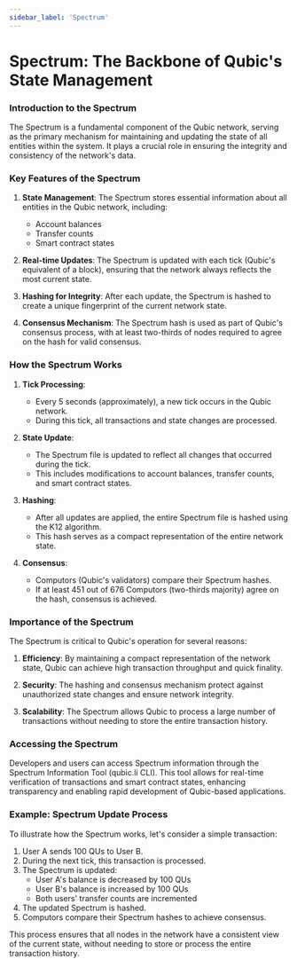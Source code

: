 ```yaml
---
sidebar_label: 'Spectrum'
---
```


# Spectrum: The Backbone of Qubic's State Management

### Introduction to the Spectrum

The Spectrum is a fundamental component of the Qubic network, serving as the primary mechanism for maintaining and updating the state of all entities within the system. It plays a crucial role in ensuring the integrity and consistency of the network's data.

### Key Features of the Spectrum

1. **State Management**: The Spectrum stores essential information about all entities in the Qubic network, including:
   - Account balances
   - Transfer counts
   - Smart contract states

2. **Real-time Updates**: The Spectrum is updated with each tick (Qubic's equivalent of a block), ensuring that the network always reflects the most current state.

3. **Hashing for Integrity**: After each update, the Spectrum is hashed to create a unique fingerprint of the current network state.

4. **Consensus Mechanism**: The Spectrum hash is used as part of Qubic's consensus process, with at least two-thirds of nodes required to agree on the hash for valid consensus.

### How the Spectrum Works

1. **Tick Processing**: 
   - Every 5 seconds (approximately), a new tick occurs in the Qubic network.
   - During this tick, all transactions and state changes are processed.

2. **State Update**:
   - The Spectrum file is updated to reflect all changes that occurred during the tick.
   - This includes modifications to account balances, transfer counts, and smart contract states.

3. **Hashing**:
   - After all updates are applied, the entire Spectrum file is hashed using the K12 algorithm.
   - This hash serves as a compact representation of the entire network state.

4. **Consensus**:
   - Computors (Qubic's validators) compare their Spectrum hashes.
   - If at least 451 out of 676 Computors (two-thirds majority) agree on the hash, consensus is achieved.

### Importance of the Spectrum

The Spectrum is critical to Qubic's operation for several reasons:

1. **Efficiency**: By maintaining a compact representation of the network state, Qubic can achieve high transaction throughput and quick finality.

2. **Security**: The hashing and consensus mechanism protect against unauthorized state changes and ensure network integrity.

3. **Scalability**: The Spectrum allows Qubic to process a large number of transactions without needing to store the entire transaction history.

### Accessing the Spectrum

Developers and users can access Spectrum information through the Spectrum Information Tool (qubic.li CLI). This tool allows for real-time verification of transactions and smart contract states, enhancing transparency and enabling rapid development of Qubic-based applications.

### Example: Spectrum Update Process

To illustrate how the Spectrum works, let's consider a simple transaction:

1. User A sends 100 QUs to User B.
2. During the next tick, this transaction is processed.
3. The Spectrum is updated:
   - User A's balance is decreased by 100 QUs
   - User B's balance is increased by 100 QUs
   - Both users' transfer counts are incremented
4. The updated Spectrum is hashed.
5. Computors compare their Spectrum hashes to achieve consensus.

This process ensures that all nodes in the network have a consistent view of the current state, without needing to store or process the entire transaction history.